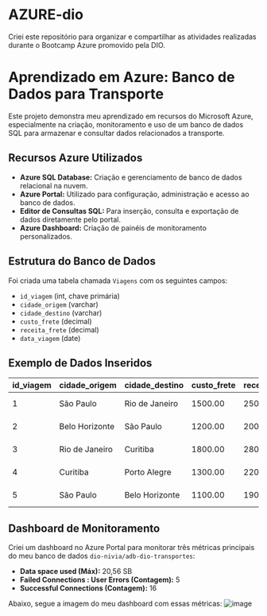 # AZURE-dio
Criei este repositório para organizar e compartilhar as atividades realizadas durante o Bootcamp Azure promovido pela DIO.

# Aprendizado em Azure: Banco de Dados para Transporte

Este projeto demonstra meu aprendizado em recursos do Microsoft Azure, especialmente na criação, monitoramento e uso de um banco de dados SQL para armazenar e consultar dados relacionados a transporte.

## Recursos Azure Utilizados

- **Azure SQL Database:** Criação e gerenciamento de banco de dados relacional na nuvem.
- **Azure Portal:** Utilizado para configuração, administração e acesso ao banco de dados.
- **Editor de Consultas SQL:** Para inserção, consulta e exportação de dados diretamente pelo portal.
- **Azure Dashboard:** Criação de painéis de monitoramento personalizados.

## Estrutura do Banco de Dados

Foi criada uma tabela chamada `Viagens` com os seguintes campos:

- `id_viagem` (int, chave primária)
- `cidade_origem` (varchar)
- `cidade_destino` (varchar)
- `custo_frete` (decimal)
- `receita_frete` (decimal)
- `data_viagem` (date)

## Exemplo de Dados Inseridos

| id_viagem | cidade_origem   | cidade_destino   | custo_frete | receita_frete | data_viagem |
|-----------|----------------|------------------|-------------|---------------|-------------|
| 1         | São Paulo      | Rio de Janeiro   | 1500.00     | 2500.00       | 2024-03-01  |
| 2         | Belo Horizonte | São Paulo        | 1200.00     | 2000.00       | 2024-03-05  |
| 3         | Rio de Janeiro | Curitiba         | 1800.00     | 2800.00       | 2024-03-10  |
| 4         | Curitiba       | Porto Alegre     | 1300.00     | 2200.00       | 2024-03-15  |
| 5         | São Paulo      | Belo Horizonte   | 1100.00     | 1900.00       | 2024-03-20  |

## Dashboard de Monitoramento

Criei um dashboard no Azure Portal para monitorar três métricas principais do meu banco de dados `dio-nivia/adb-dio-transportes`:

- **Data space used (Máx):** 20,56 SB  
- **Failed Connections : User Errors (Contagem):** 5  
- **Successful Connections (Contagem):** 16  

Abaixo, segue a imagem do meu dashboard com essas métricas:
![image](https://github.com/user-attachments/assets/860df0d2-949f-4630-8797-8227e40df390)

